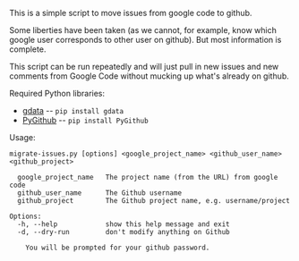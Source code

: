 This is a simple script to move issues from google code to github.

Some liberties have been taken (as we cannot, for example, know which google user corresponds to other user on github). But most information is complete.

This script can be run repeatedly and will just pull in new issues and new comments from Google Code without mucking up what's already on github.

Required Python libraries:

* [gdata](http://code.google.com/p/gdata-python-client/) -- `pip install gdata`
* [PyGithub](https://github.com/jacquev6/PyGithub/) -- `pip install PyGithub`

Usage:

	migrate-issues.py [options] <google_project_name> <github_user_name> <github_project>

	  google_project_name 	The project name (from the URL) from google code
	  github_user_name 	    The Github username
	  github_project 	    The Github project name, e.g. username/project

	Options:
	  -h, --help            show this help message and exit
	  -d, --dry-run			don't modify anything on Github

        You will be prompted for your github password.